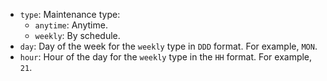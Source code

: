 * `type`: Maintenance type:
   * `anytime`: Anytime.
   * `weekly`: By schedule.
* `day`: Day of the week for the `weekly` type in `DDD` format. For example, `MON`.
* `hour`: Hour of the day for the `weekly` type in the `HH` format. For example, `21`.
